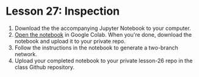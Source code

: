 # Lesson 27: Inspection

1. Download the the accompanying Jupyter Notebook to your computer. 
2. [Open the notebook](https://colab.research.google.com/github/westpoint-neural-networks/lesson-27/blob/master/inspection.ipynb) in Google Colab. When you're done, download the notebook and upload it to your private repo. 
3. Follow the instructions in the notebook to generate a two-branch network. 
4. Upload your completed notebook to your private lesson-26 repo in the class Github repository.

